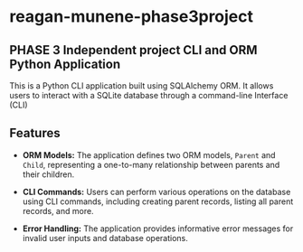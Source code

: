 # reagan-munene-phase3project
## PHASE 3 Independent project CLI and ORM Python Application

 This is a Python CLI application built using SQLAlchemy ORM. It allows users to interact with a SQLite database through a command-line Interface (CLI)

## Features

- **ORM Models:** The application defines two ORM models, `Parent` and `Child`, representing a one-to-many relationship between parents and their children.

- **CLI Commands:** Users can perform various operations on the database using CLI commands, including creating parent records, listing all parent records, and more.

- **Error Handling:** The application provides informative error messages for invalid user inputs and database operations.


